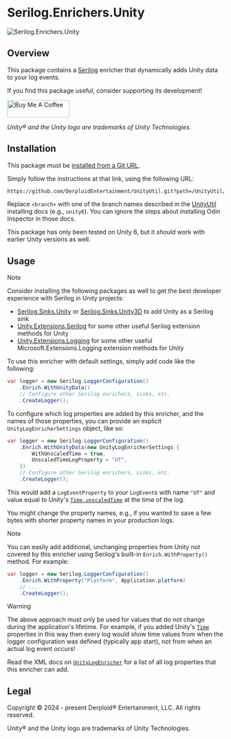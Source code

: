 # Serilog.Enrichers.Unity

![Serilog.Enrichers.Unity](../../../../docs-assets/serilog-enrichers.png)

## Overview

This package contains a [Serilog](https://serilog.net/) enricher that dynamically adds Unity data to your log events.

If you find this package useful, consider supporting its development!

<a href="https://www.buymeacoffee.com/shundra882n" target="_blank"><img src="https://cdn.buymeacoffee.com/buttons/v2/default-yellow.png" alt="Buy Me A Coffee" style="height: 40px !important;width: 145px !important;" ></a>

_Unity® and the Unity logo are trademarks of Unity Technologies._

## Installation

This package must be [installed from a Git URL](https://docs.unity3d.com/Manual/upm-ui-giturl.html).

Simply follow the instructions at that link, using the following URL:

```txt
https://github.com/DerploidEntertainment/UnityUtil.git?path=/UnityUtil/Assets/Serilog.Enrichers.Unity#<branch>
```

Replace `<branch>` with one of the branch names described in the [UnityUtil](../../../../README.md#installing) installing docs (e.g., `unity6`).
You can ignore the steps about installing Odin Inspector in those docs.

This package has only been tested on Unity 6, but it _should_ work with earlier Unity versions as well.

## Usage

> [!NOTE]
> Consider installing the following packages as well to get the best developer experience with Serilog in Unity projects:
>
> - [Serilog.Sinks.Unity](../../Serilog.Sinks.Unity/Documentation~/README.md) or [Serilog.Sinks.Unity3D](https://github.com/KuraiAndras/Serilog.Sinks.Unity3D) to add Unity as a Serilog sink
> - [Unity.Extensions.Serilog](../../Unity.Extensions.Serilog/Documentation~/README.md) for some other useful Serilog extension methods for Unity
> - [Unity.Extensions.Logging](../../Unity.Extensions.Logging/Documentation~/README.md) for some other useful Microsoft.Extensions.Logging extension methods for Unity

To use this enricher with default settings, simply add code like the following:

```cs
var logger = new Serilog.LoggerConfiguration()
    .Enrich.WithUnityData()
    // Configure other Serilog enrichers, sinks, etc.
    .CreateLogger();
```

To configure which log properties are added by this enricher, and the names of those properties,
you can provide an explicit `UnityLogEnricherSettings` object, like so:

```cs
var logger = new Serilog.LoggerConfiguration()
    .Enrich.WithUnityData(new UnityLogEnricherSettings {
        WithUnscaledTime = true,
        UnscaledTimeLogProperty = "UT",
    })
    // Configure other Serilog enrichers, sinks, etc.
    .CreateLogger();
```

This would add a `LogEventProperty` to your `LogEvent`s with name `"UT"`
and value equal to Unity's [`Time.unscaledTime`](https://docs.unity3d.com/ScriptReference/Time-unscaledTime.html) at the time of the log.

You might change the property names, e.g., if you wanted to save a few bytes with shorter property names in your production logs.

> [!NOTE]
> You can easily add additional, unchanging properties from Unity not covered by this enricher
> using Serilog's built-in `Enrich.WithProperty()` method. For example:

```cs
var logger = new Serilog.LoggerConfiguration()
    .Enrich.WithProperty("Platform", Application.platform)
    // ...
    .CreateLogger();
```

> [!WARNING]
> The above approach must only be used for values that do not change during the application's lifetime.
> For example, if you added Unity's [`Time`](https://docs.unity3d.com/ScriptReference/Time.html) properties
> in this way then every log would show time values from when the logger configuration was defined (typically app start),
> not from when an actual log event occurs!

Read the XML docs on [`UnityLogEnricher`](../../../../src/Logging/Serilog.Enrichers.Unity/UnityLogEnricher.cs) for a list of all log properties
that this enricher can add.

## Legal

Copyright © 2024 - present Derploid® Entertainment, LLC. All rights reserved.

Unity® and the Unity logo are trademarks of Unity Technologies.
